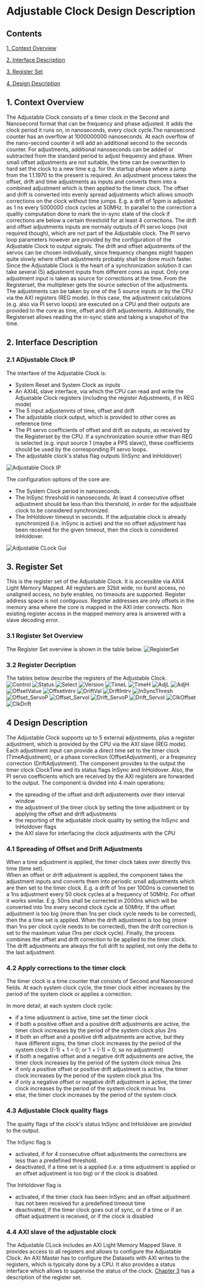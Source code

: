 # Adjustable Clock Design Description
## Contents

[1. Context Overview](#1-context-overview)

[2. Interface Description](#2-interface-description)

[3. Register Set](#3-register-set)

[4. Design Description](#4-design-description)

## 1. Context Overview
The Adjustable Clock consists of a timer clock in the Second and Nanosecond format that can be frequency and phase adjusted.
It adds the clock period it runs on, in nanoseconds, every clock cycle.The nanosecond counter has an overflow at 1000000000 nanoseconds. At each overflow of the nano-second counter it will add an additional second to the seconds counter.
For adjustments, additional nanoseconds can be added or subtracted from the standard period to adjust frequency and phase. When small offset adjustments are not suitable, the time can be overwritten to hard set the clock to a new time e.g. for the startup phase where a jump from the 1.1.1970 to the present is required.
An adjustment process takes the offset, drift and time adjustments as inputs and converts them into a combined adjustment which is then applied to the timer clock. The offset and drift is converted into evenly spread adjustments which allows smooth corrections on the clock without time jumps. E.g. a drift of 1ppm is adjusted as 1 ns every 5000000 clock cycles at 50MHz. In parallel to the correction a quality computation done to mark the in-sync state of the clock if corrections are below a certain threshold for at least 4 corrections.
The drift and offset adjustments inputs are normaly outputs of PI servo loops (not required though), which are not part of the Adjustable clock. The PI servo loop parameters however are provided by the configuration of the Adjustable Clock to  output signals. The drift and offset adjustments of the servos can be chosen individually, since frequency changes might happen quite slowly where offset adjustments probably shall be done much faster. 
Since the Adjustable Clock is the heart of a synchronization solution it can take several (5) adjustment inputs from different cores as input. Only one adjustment input is taken as source for corrections at the time. From the Registerset, the multiplexer gets the source selection of the adjustments. The adjustments can be taken by one of the 5 source inputs or by the CPU via the AXI registers (REG mode). In this case, the adjustment calculations (e.g. also via PI servo loops) are executed on a CPU and their outputs are provided to the core as time, offset and drift adjustements. 
Additionally, the Registerset allows reading the in-sync state and taking a snapshot of the time.  

## 2. Interface Description
### 2.1 ADjustable Clock IP
The interfave of the Adjustable Clock is:
- System Reset and System Clock as inputs
- An AXI4L slave interface, via which the CPU can read and write the Adjustable Clock registers (including the register Adjustments, if in REG mode)
- The 5 input adjustemnts of time, offset and drift
- The adjustable clock output, which is provided to other cores as reference time
- The PI servo coefficients of offset and drift as outputs, as received by the Registerset by the CPU. If a synchronization source other than REG is selected (e.g. input source 1 (maybe a PPS slave)), these coefficients should be used by the corresponding PI servo loops.  
- The adjustable clock's status flag outputs (InSync and InHoldover)
 
![Adjustable Clock IP](Additional%20Files/Adjustable%20Clock%20IP.png) 

The configuration options of the core are:
- The System Clock period in nanoseconds. 
- The InSync threshold in nanoseconds. At least 4 consecutive offset adjustment should be less than this thershold, in order for the adjustbale clock to be considered synchronized. 
- The InHoldover timeout in seconds. If the adjustable clock is already synchronized (i.e. InSync is active) and the no offset adjustment has been received for the given timeout, then the clock is considered InHoldover.  

![Adjustable CLock Gui](Additional%20Files/Adjustable%20Clock%20configuration.png)
## 3. Register Set
This is the register set of the Adjustable Clock. It is accessible via AXI4 Light Memory Mapped. All registers are 32bit wide, no burst access, no unaligned access, no byte enables, no timeouts are supported. Register address space is not contiguous. Register addresses are only offsets in the memory area where the core is mapped in the AXI inter connects. Non existing register access in the mapped memory area is answered with a slave decoding error.
### 3.1 Register Set Overview 
The Register Set overview is shown in the table below. 
![RegisterSet](Additional%20Files/Regset.png)
### 3.2 Register Decription
The tables below describe the registers of the Adjustable Clock.     
![Control](Additional%20Files/Regset1_Control.png)
![Status](Additional%20Files/Regset2_Status.png)
![Select](Additional%20Files/Regset3_Select.png)
![Version](Additional%20Files/Regset4_Version.png)
![TimeL](Additional%20Files/Regset5_TimeL.png)
![TimeH](Additional%20Files/Regset6_TimeH.png)
![AdjL](Additional%20Files/Regset7_AdjL.png)
![AdjH](Additional%20Files/Regset8_AdjH.png)
![OffsetValue](Additional%20Files/Regset9_OffsetValue.png)
![OffsetIntrv](Additional%20Files/Regset10_OffsetIntrv.png)
![DriftVal](Additional%20Files/Regset11_DriftVal.png)
![DriftIntrv](Additional%20Files/Regset12_DriftIntrv.png)
![InSyncThresh](Additional%20Files/Regset13_InSyncThresh.png)
![Offset_ServoP](Additional%20Files/Regset15_OffsetServoP.png)
![Offset_ServoI](Additional%20Files/Regset14_OffsetServoI.png)
![Drift_ServoP](Additional%20Files/Regset16_DriftServoP.png)
![Drift_ServoI](Additional%20Files/Regset17_DriftServoI.png)
![ClkOffset](Additional%20Files/Regset18_ClkOffset.png)
![ClkDrift](Additional%20Files/Regset19_ClkDrift.png)
## 4 Design Description
The Adjustable Clock supports up to 5 external adjustments, plus a register adjustment, which is provided by the CPU via the AXI slave (REG mode). Each adjustment input can provide a direct time set to the timer clock (TimeAdjustment), or a phase correction (OffsetAdjustment), or a freqeuncy correction (DriftAdjustment). The component provides to the output the timer clock ClockTime and its status flags InSync and InHoldover. Also, the PI servo coefficients which are received by the AXI registers are forwarded to the output.
The component is divided into 4 main operations:
- the spreading of the offset and drift adjustements over their interval window 
- the adjustment of the timer clock by setting the time adjustment or by applying the offset and drift adjustments
- the reporting of the adjustable clock quality by setting the InSync and InHoldover flags
- the AXI slave for interfacing the clock adjustments with the CPU  
### 4.1 Spreading of Offset and Drift Adjustments
When a time adjustment is applied, the timer clock takes over directly this time (time set).    
When an offset or drift adjustment is applied, the component takes the adjustment inputs and converts them into periodic small adjustments which are then set to the timer clock. E.g. a drift of 1ns per 1000ns is converted to a 1ns adjustment every 50 clock cycles at a frequency of 50MHz. For offset it works similar. E.g. 50ns shall be corrected in 2000ns which will be converted into 1ns every second clock cycle at 50MHz. If the offset adjustment is too big (more than 1ns per clock cycle needs to be corrected), then the a time set is applied. When the drift adjustment is too big (more than 1ns per clock cycle needs to be corrected), then the drift correction is set to the maximum value (1ns per clock cycle). Finally, the process combines the offset and drift correction to be applied to the timer clock.
The drift adjustments are always the full drift to applied, not only the delta to the last adjustment.
### 4.2 Apply corrections to the timer clock
The timer clock is a time counter that consists of Second and Nanosecond fields. At each system clock cycle, the timer clock either increases by the period of the system clock or applies a correction.

In more detail, at each system clock cycle:  
- if a time adjustment is active, time set the timer clock
- if both a positive offset and a positive drift adjustments are active, the timer clock increases by the period of the system clock plus 2ns
- if both an offset and a positive drift adjustments are active, but they have different signs, the timer clock increases by the period of the system clock ((-1) + 1 = 0; or 1 + (-1) = 0; so no adjustment)
- if both a negative offset and a negative drift adjustments are active, the timer clock increases by the period of the system clock minus 2ns
- if only a positive offset or positive drift adjustment is active, the timer clock increases by the period of the system clock plus 1ns
- if only a negative offset or negative drift adjustment is active, the timer clock increases by the period of the system clock minus 1ns
- else, the timer clock increases by the period of the system clock
### 4.3 Adjustable Clock quality flags
The quality flags of the clock's status InSync and InHoldover are provided to the output.

The InSync flag is
- activated, if for 4 consecutive offset adjustments the corrections are less than a predefined threshold.
- deactivated, if a time set is a applied (i.e. a time adjustment is applied or an offset adjustment is too big) or if the clock is disabled.

The InHoldover flag is
- activated, if the timer clock has been InSync and an offset adjustment has not been received for a predefined timeout time
- deactivated, if the timer clock goes out of sync, or if a time or if an offset adjustment is received, or if the clock is disabled
### 4.4 AXI slave of the adjustable clock 
The Adjustable CLock includes an AXI Light Memory Mapped Slave. It provides access to all registers and allows to configure the Adjustable Clock. An AXI Master has to configure the Datasets with AXI writes to the registers, which is typically done by a CPU. It also provides a status interface which allows to supervise the status of the clock. [Chapter 3](#3-register-set) has a description of the register set. 
 
